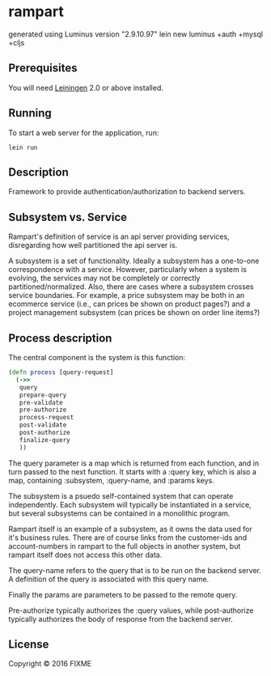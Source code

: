 # rampart

generated using Luminus version "2.9.10.97"
lein new luminus +auth +mysql +cljs

## Prerequisites

You will need [Leiningen][1] 2.0 or above installed.

[1]: https://github.com/technomancy/leiningen

## Running

To start a web server for the application, run:

    lein run
    
## Description

Framework to provide authentication/authorization to backend servers.
    
## Subsystem vs. Service

Rampart's definition of service is an api server providing services,
disregarding how well partitioned the api server is.

A subsystem is a set of functionality. Ideally a subsystem has a
one-to-one correspondence with a service. However, particularly
when a system is evolving, the services may not be completely or
correctly partitioned/normalized. Also, there are cases where a
subsystem crosses service boundaries. For example, a price subsystem
may be both in an ecommerce service (i.e., can prices be shown on product
pages?) and a project management subsystem (can prices be shown on
order line items?)

## Process description

The central component is the system is this function:

```clojure
(defn process [query-request]
  (->>
   query
   prepare-query
   pre-validate
   pre-authorize
   process-request
   post-validate
   post-authorize
   finalize-query
   ))
```
   
The query parameter is a map which is returned from each function, and in
turn passed to the next function. It starts with a :query key,
which is also a map, containing :subsystem, :query-name,
and :params keys.

The subsystem is a psuedo self-contained system that can operate independently.
Each subsystem will typically be instantiated in a service, but several subsystems
can be contained in a monolithic program.

Rampart itself is an example of a subsystem, as it owns the data used for it's
business rules. There are of course links from the customer-ids and account-numbers
in rampart to the full objects in another system, but rampart itself does not
access this other data.

The query-name refers to the query that is to be run on the backend server.
A definition of the query is associated with this query name.

Finally the params are parameters to be passed to the remote query.

Pre-authorize typically authorizes the :query values, while post-authorize
typically authorizes the body of response from the backend server.

## License

Copyright © 2016 FIXME
